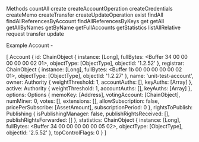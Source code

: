 Methods
countAll
create
createAccountOperation
createCredentials
createMemo
createTransfer
createUpdateOperation
exist
findAll
findAllReferencesByAccount
findAllReferencesByKeys
get
getAll
getAllByNames
getByName
getFullAccounts
getStatistics
listAllRelative
request
transfer
update

Example Account - 

[ Account {
    id:
     ChainObject {
       instance: [Long],
       fullBytes: <Buffer 34 00 00 00 00 00 02 01>,
       objectType: [ObjectType],
       objectId: '1.2.52' },
    registrar:
     ChainObject {
       instance: [Long],
       fullBytes: <Buffer 1b 00 00 00 00 00 02 01>,
       objectType: [ObjectType],
       objectId: '1.2.27' },
    name: 'unit-test-account',
    owner:
     Authority { weightThreshold: 1, accountAuths: [], keyAuths: [Array] },
    active:
     Authority { weightThreshold: 1, accountAuths: [], keyAuths: [Array] },
    options:
     Options {
       memoKey: [Address],
       votingAccount: [ChainObject],
       numMiner: 0,
       votes: [],
       extensions: [],
       allowSubscription: false,
       pricePerSubscribe: [AssetAmount],
       subscriptionPeriod: 0 },
    rightsToPublish:
     Publishing {
       isPublishingManager: false,
       publishRightsReceived: [],
       publishRightsForwarded: [] },
    statistics:
     ChainObject {
       instance: [Long],
       fullBytes: <Buffer 34 00 00 00 00 00 05 02>,
       objectType: [ObjectType],
       objectId: '2.5.52' },
    topControlFlags: 0 } ]
